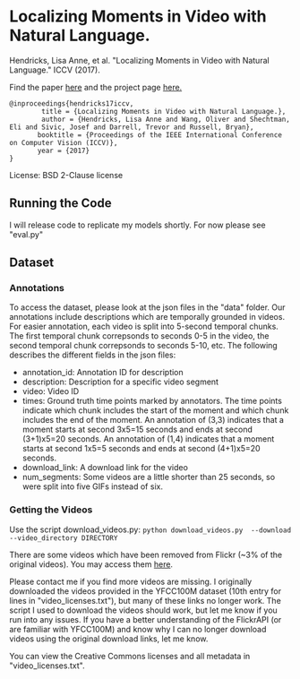 # Localizing Moments in Video with Natural Language.

Hendricks, Lisa Anne, et al. "Localizing Moments in Video with Natural Language." ICCV (2017).

Find the paper [here](https://arxiv.org/pdf/1708.01641.pdf) and the project page [here.](https://people.eecs.berkeley.edu/~lisa_anne/didemo.html)

```
@inproceedings{hendricks17iccv, 
        title = {Localizing Moments in Video with Natural Language.}, 
        author = {Hendricks, Lisa Anne and Wang, Oliver and Shechtman, Eli and Sivic, Josef and Darrell, Trevor and Russell, Bryan}, 
       booktitle = {Proceedings of the IEEE International Conference on Computer Vision (ICCV)}, 
       year = {2017} 
}
```

License: BSD 2-Clause license

## Running the Code

I will release code to replicate my models shortly.  For now please see "eval.py" 

## Dataset

### Annotations

To access the dataset, please look at the json files in the "data" folder.  Our annotations include descriptions which are temporally grounded in videos.  For easier annotation, each video is split into 5-second temporal chunks.  The first temporal chunk correpsonds to seconds 0-5 in the video, the second temporal chunk correpsonds to seconds 5-10, etc.  The following describes the different fields in the json files:

* annotation_id: Annotation ID for description
* description: Description for a specific video segment
* video: Video ID
* times: Ground truth time points marked by annotators.  The time points indicate which chunk includes the start of the moment and which chunk includes the end of the moment.  An annotation of (3,3) indicates that a moment starts at second 3x5=15 seconds and ends at second (3+1)x5=20 seconds.  An annotation of (1,4) indicates that a moment starts at second 1x5=5 seconds and ends at second (4+1)x5=20 seconds.
* download_link: A download link for the video
* num_segments:  Some videos are a little shorter than 25 seconds, so were split into five GIFs instead of six.

### Getting the Videos

Use the script download_videos.py:
`python download_videos.py  --download --video_directory DIRECTORY`

There are some videos which have been removed from Flickr (~3% of the original videos).  You may access them [here](https://people.eecs.berkeley.edu/~lisa_anne/didemo/data/missing_videos/missing_videos.zip).

Please contact me if you find more videos are missing.  I originally downloaded the videos provided in the YFCC100M dataset (10th entry for lines in "video_licenses.txt"), but many of these links no longer work.  The script I used to download the videos should work, but let me know if you run into any issues.  If you have a better understanding of the FlickrAPI (or are familiar with YFCC100M) and know why I can no longer download videos using the original download links, let me know.

You can view the Creative Commons licenses and all metadata in "video_licenses.txt".

